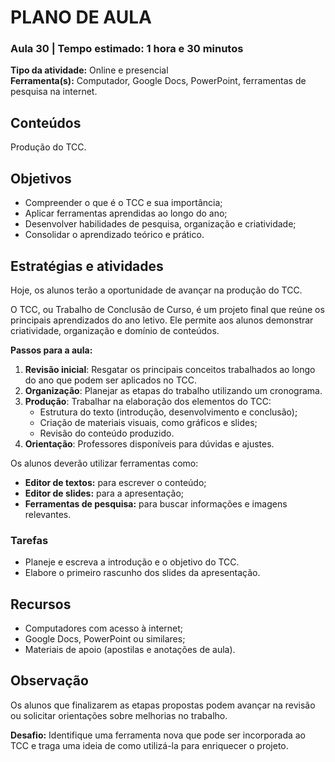 # <a id="_h8oes3anxtfq"></a>__PLANO DE AULA__

### <a id="_goprnoux8r3q"></a>__Aula 30 | Tempo estimado: 1 hora e 30 minutos__

__Tipo da atividade:__ Online e presencial  
__Ferramenta\(s\):__ Computador, Google Docs, PowerPoint, ferramentas de pesquisa na internet\.

## <a id="_vzr8n0i8hoya"></a>__Conteúdos__

Produção do TCC\.

## <a id="_s4kcg5le7xwu"></a>__Objetivos__

- Compreender o que é o TCC e sua importância;
- Aplicar ferramentas aprendidas ao longo do ano;
- Desenvolver habilidades de pesquisa, organização e criatividade;
- Consolidar o aprendizado teórico e prático\.

## <a id="_prlu0m6ky2dc"></a>__Estratégias e atividades__

Hoje, os alunos terão a oportunidade de avançar na produção do TCC\.

O TCC, ou Trabalho de Conclusão de Curso, é um projeto final que reúne os principais aprendizados do ano letivo\. Ele permite aos alunos demonstrar criatividade, organização e domínio de conteúdos\.

__Passos para a aula:__

1. __Revisão inicial__: Resgatar os principais conceitos trabalhados ao longo do ano que podem ser aplicados no TCC\.
2. __Organização__: Planejar as etapas do trabalho utilizando um cronograma\.
3. __Produção__: Trabalhar na elaboração dos elementos do TCC:
	- Estrutura do texto \(introdução, desenvolvimento e conclusão\);
	- Criação de materiais visuais, como gráficos e slides;
	- Revisão do conteúdo produzido\.
4. __Orientação__: Professores disponíveis para dúvidas e ajustes\.

Os alunos deverão utilizar ferramentas como:

- __Editor de textos:__ para escrever o conteúdo;
- __Editor de slides:__ para a apresentação;
- __Ferramentas de pesquisa:__ para buscar informações e imagens relevantes\.

### <a id="_8dgtqty8mxv"></a>__Tarefas__

- Planeje e escreva a introdução e o objetivo do TCC\.
- Elabore o primeiro rascunho dos slides da apresentação\.

## <a id="_tsxag4a84xa7"></a>__Recursos__

- Computadores com acesso à internet;
- Google Docs, PowerPoint ou similares;
- Materiais de apoio \(apostilas e anotações de aula\)\.

## <a id="_e5yic82ucvvq"></a>__Observação__

Os alunos que finalizarem as etapas propostas podem avançar na revisão ou solicitar orientações sobre melhorias no trabalho\.

__Desafio:__ Identifique uma ferramenta nova que pode ser incorporada ao TCC e traga uma ideia de como utilizá\-la para enriquecer o projeto\.

